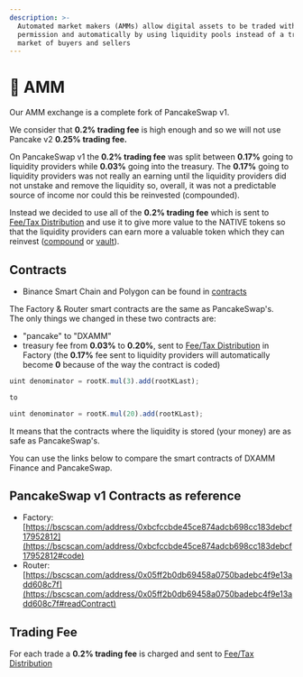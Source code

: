 ```yaml
---
description: >-
  Automated market makers (AMMs) allow digital assets to be traded without
  permission and automatically by using liquidity pools instead of a traditional
  market of buyers and sellers
---
```


# 💱 AMM

Our AMM exchange is a complete fork of PancakeSwap v1.

We consider that **0.2% trading fee** is high enough and so we will not use Pancake v2 **0.25% trading fee.**

On PancakeSwap v1 the **0.2% trading fee** was split between **0.17%** going to liquidity providers while **0.03%** going into the treasury. The **0.17%** going to liquidity providers was not really an earning until the liquidity providers did not unstake and remove the liquidity so, overall, it was not a predictable source of income nor could this be reinvested \(compounded\).

Instead we decided to use all of the **0.2% trading fee** which is sent to [Fee/Tax Distribution](deposit-fee-redistribution.md) and use it to give more value to the NATIVE tokens so that the liquidity providers can earn more a valuable token which they can reinvest \([compound](farms-pools-compound.md) or [vault](vaults-auto-compound.md)\).

## Contracts <a id="contracts"></a>

* Binance Smart Chain and Polygon can be found in [contracts](../tokenomics/contracts.md)

The Factory & Router smart contracts are the same as PancakeSwap's.  
The only things we changed in these two contracts are:

* "pancake" to "DXAMM"
* treasury fee from **0.03%** to **0.20%**, sent to [Fee/Tax Distribution](deposit-fee-redistribution.md) in Factory \(the **0.17%** fee sent to liquidity providers will automatically become **0** because of the way the contract is coded\)

```javascript
uint denominator = rootK.mul(3).add(rootKLast);

to

uint denominator = rootK.mul(20).add(rootKLast);
```

It means that the contracts where the liquidity is stored \(your money\) are as safe as PancakeSwap's.

You can use the links below to compare the smart contracts of DXAMM Finance and PancakeSwap.

## PancakeSwap v1 Contracts as reference <a id="contracts"></a>

* Factory: [https://bscscan.com/address/0xbcfccbde45ce874adcb698cc183debcf17952812](https://bscscan.com/address/0xbcfccbde45ce874adcb698cc183debcf17952812#code)
* Router: [https://bscscan.com/address/0x05ff2b0db69458a0750badebc4f9e13add608c7f](https://bscscan.com/address/0x05ff2b0db69458a0750badebc4f9e13add608c7f#readContract)

## Trading Fee <a id="trading-fee"></a>

For each trade a **0.2% trading fee** is charged and sent to [Fee/Tax Distribution](deposit-fee-redistribution.md)

​

​

​

